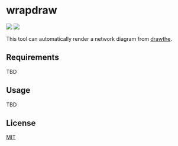 # wrapdraw

[![](https://img.shields.io/github/license/sky-joker/wrapdraw?style=for-the-badge)](https://github.com/sky-joker/wrapdraw/blob/master/LICENSE.txt)
[![](https://img.shields.io/docker/image-size/skyjokerxx/wrapdraw?sort=date&style=for-the-badge)](https://hub.docker.com/r/skyjokerxx/wrapdraw)

This tool can automatically render a network diagram from [drawthe](https://github.com/cidrblock/drawthe.net).

## Requirements

TBD

## Usage

TBD

## License

[MIT](https://github.com/sky-joker/wrapdraw/blob/master/LICENSE.txt)
